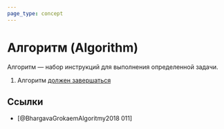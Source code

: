 ```yaml
---
page_type: concept
---
```


# Алгоритм (Algorithm)

Алгоритм — набор инструкций для выполнения определенной задачи.

1. Алгоритм [должен завершаться]([[20221027222948]])

## Ссылки

- [@BhargavaGrokaemAlgoritmy2018 011]
